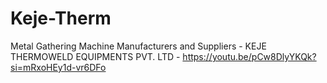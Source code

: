 # Keje-Therm
 Metal Gathering Machine Manufacturers and Suppliers - KEJE THERMOWELD EQUIPMENTS PVT. LTD - https://youtu.be/pCw8DlyYKQk?si=mRxoHEy1d-vr6DFo
